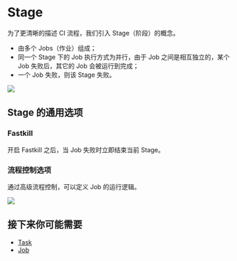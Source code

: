 # Stage

为了更清晰的描述 CI 流程，我们引入 Stage（阶段）的概念。

* 由多个 Jobs（作业）组成；
* 同一个 Stage 下的 Job 执行方式为并行，由于 Job 之间是相互独立的，某个 Job 失败后，其它的 Job 会被运行到完成；
* 一个 Job 失败，则该 Stage 失败。

![](<../../.gitbook/assets/image (25) (1) (2) (1).png>)

## Stage 的通用选项 <a href="#stage-de-tong-yong-xuan-xiang" id="stage-de-tong-yong-xuan-xiang"></a>

### Fastkill <a href="#fastkill" id="fastkill"></a>

开启 Fastkill 之后，当 Job 失败时立即结束当前 Stage。

### 流程控制选项 <a href="#liu-cheng-kong-zhi-xuan-xiang" id="liu-cheng-kong-zhi-xuan-xiang"></a>

通过高级流程控制，可以定义 Job 的运行逻辑。

![](<../../.gitbook/assets/image (43).png>)

## 接下来你可能需要 <a href="#jie-xia-lai-ni-ke-neng-xu-yao" id="jie-xia-lai-ni-ke-neng-xu-yao"></a>

* [Task](task.md)
* [Job](job.md)
